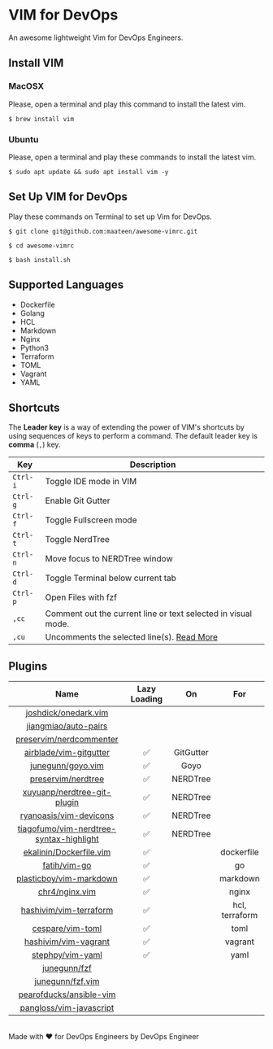 # VIM for DevOps

An awesome lightweight Vim for DevOps Engineers.

## Install VIM

### MacOSX

Please, open a terminal and play this command to install the latest vim.

```
$ brew install vim
```

### Ubuntu

Please, open a terminal and play these commands to install the latest vim.

```
$ sudo apt update && sudo apt install vim -y
```

## Set Up VIM for DevOps

Play these commands on Terminal to set up Vim for DevOps.

```
$ git clone git@github.com:maateen/awesome-vimrc.git
```
```
$ cd awesome-vimrc
```
```
$ bash install.sh
```

## Supported Languages

- Dockerfile
- Golang
- HCL
- Markdown
- Nginx
- Python3
- Terraform
- TOML
- Vagrant
- YAML

## Shortcuts

The **Leader key** is a way of extending the power of VIM's shortcuts by using sequences of keys to perform a command. The default leader key is **comma** (`,`) key.

| Key | Description |
| --- | --- |
| `Ctrl-i` | Toggle IDE mode in VIM |
| `Ctrl-g` | Enable Git Gutter |
| `Ctrl-f` | Toggle Fullscreen mode |
| `Ctrl-t` | Toggle NerdTree |
| `Ctrl-n` | Move focus to NERDTree window |
| `Ctrl-d` | Toggle Terminal below current tab |
| `Ctrl-p` | Open Files with fzf |
| `,cc` | Comment out the current line or text selected in visual mode. |
| `,cu` | Uncomments the selected line(s). [Read More](https://github.com/preservim/nerdcommenter#default-mappings) |

## Plugins

| Name | Lazy Loading | On | For |
| :---: | :---: | :---: | :---: |
| [joshdick/onedark.vim](https://github.com/joshdick/onedark.vim) | | | |
| [jiangmiao/auto-pairs](https://github.com/jiangmiao/auto-pairs) | | | |
| [preservim/nerdcommenter](https://github.com/preservim/nerdcommenter) | | | |
| [airblade/vim-gitgutter](https://github.com/airblade/vim-gitgutter) | :white_check_mark: | GitGutter | |
| [junegunn/goyo.vim](https://github.com/junegunn/goyo.vim) | :white_check_mark: | Goyo | |
| [preservim/nerdtree](https://github.com/preservim/nerdtree) | :white_check_mark: | NERDTree | |
| [xuyuanp/nerdtree-git-plugin](https://github.com/xuyuanp/nerdtree-git-plugin) | :white_check_mark: | NERDTree | |
| [ryanoasis/vim-devicons](https://github.com/ryanoasis/vim-devicons) | :white_check_mark: | NERDTree | |
| [tiagofumo/vim-nerdtree-syntax-highlight](https://github.com/ryanoasis/vim-devicons) | :white_check_mark: | NERDTree | |
| [ekalinin/Dockerfile.vim](https://github.com/ekalinin/Dockerfile.vim) | :white_check_mark: | | dockerfile |
| [fatih/vim-go](https://github.com/fatih/vim-go) | :white_check_mark: | | go |
| [plasticboy/vim-markdown](https://github.com/plasticboy/vim-markdown) | :white_check_mark: | | markdown |
| [chr4/nginx.vim](https://github.com/chr4/nginx.vim) | :white_check_mark: | | nginx |
| [hashivim/vim-terraform](https://github.com/hashivim/vim-terraform) | :white_check_mark: | | hcl, terraform |
| [cespare/vim-toml](https://github.com/cespare/vim-toml) | :white_check_mark: | | toml |
| [hashivim/vim-vagrant](https://github.com/hashivim/vim-vagrant) | :white_check_mark: | | vagrant |
| [stephpy/vim-yaml](https://github.com/stephpy/vim-yaml) | :white_check_mark: | | yaml |
| [junegunn/fzf](https://github.com/junegunn/fzf) | | | |
| [junegunn/fzf.vim](https://github.com/junegunn/fzf.vim) | | | |
| [pearofducks/ansible-vim](https://github.com/pearofducks/ansible-vim) | | | |
| [pangloss/vim-javascript](https://github.com/pangloss/vim-javascript) | | | |

<br>Made with :heart: for DevOps Engineers by DevOps Engineer
